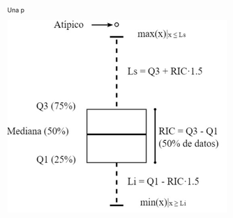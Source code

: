 Una p

<img src="https://raw.githubusercontent.com/dh-mumuki/mumuki-guia-text-estadistica-1-estadistica-descriptiva/master/assets/boxplot_1541006118610.jpg" alt="boxplot_1541006118610.jpg" width="auto" height="auto">